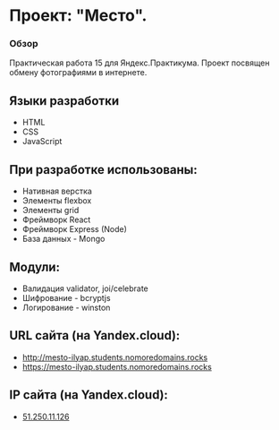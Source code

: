 # Проект: "Место".
### Обзор
Практическая работа 15 для Яндекс.Практикума. Проект посвящен обмену фотографиями в интернете.
## Языки разработки
* HTML
* CSS
* JavaScript

## При разработке использованы:
* Нативная верстка
* Элементы flexbox
* Элементы grid
* Фреймворк React
* Фреймворк Express (Node)
* База данных - Mongo

## Модули:
* Валидация validator, joi/celebrate
* Шифрование - bcryptjs
* Логирование - winston

## URL сайта (на Yandex.cloud):
* http://mesto-ilyap.students.nomoredomains.rocks
* https://mesto-ilyap.students.nomoredomains.rocks
## IP сайта (на Yandex.cloud):
* [51.250.11.126](51.250.11.126)

